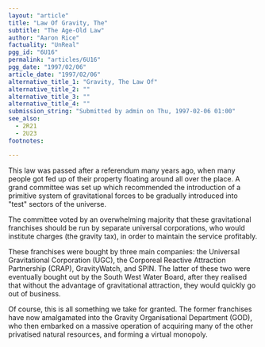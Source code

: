 ```yaml
---
layout: "article"
title: "Law Of Gravity, The"
subtitle: "The Age-Old Law"
author: "Aaron Rice"
factuality: "UnReal"
pgg_id: "6U16"
permalink: "articles/6U16"
pgg_date: "1997/02/06"
article_date: "1997/02/06"
alternative_title_1: "Gravity, The Law Of"
alternative_title_2: ""
alternative_title_3: ""
alternative_title_4: ""
submission_string: "Submitted by admin on Thu, 1997-02-06 01:00"
see_also:
  - 2R21
  - 2U23
footnotes: 

---
```

<div>
<p>This law was passed after a referendum many years ago, when many people got fed up of their property floating around all over the place. A grand committee was set up which recommended the introduction of a primitive system of gravitational forces to be gradually introduced into "test" sectors of the universe.</p>
<p>The committee voted by an overwhelming majority that these gravitational franchises should be run by separate universal corporations, who would institute charges (the gravity tax), in order to maintain the service profitably.</p>
<p>These franchises were bought by three main companies: the Universal Gravitational Corporation (UGC), the Corporeal Reactive Attraction Partnership (CRAP), GravityWatch, and SPIN. The latter of these two were eventually bought out by the South West Water Board, after they realised that without the advantage of gravitational attraction, they would quickly go out of business.</p>
<p>Of course, this is all something we take for granted. The former franchises have now amalgamated into the Gravity Organisational Department (GOD), who then embarked on a massive operation of acquiring many of the other privatised natural resources, and forming a virtual monopoly.</p>
</div>
